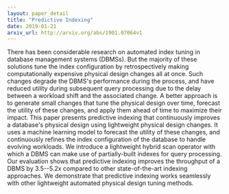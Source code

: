 ```yaml
---
layout: paper_detail
title: "Predictive Indexing"
date: 2019-01-21
arxiv_url: http://arxiv.org/abs/1901.07064v1
---
```


There has been considerable research on automated index tuning in database management systems (DBMSs). But the majority of these solutions tune the index configuration by retrospectively making computationally expensive physical design changes all at once. Such changes degrade the DBMS's performance during the process, and have reduced utility during subsequent query processing due to the delay between a workload shift and the associated change. A better approach is to generate small changes that tune the physical design over time, forecast the utility of these changes, and apply them ahead of time to maximize their impact.   This paper presents predictive indexing that continuously improves a database's physical design using lightweight physical design changes. It uses a machine learning model to forecast the utility of these changes, and continuously refines the index configuration of the database to handle evolving workloads. We introduce a lightweight hybrid scan operator with which a DBMS can make use of partially-built indexes for query processing. Our evaluation shows that predictive indexing improves the throughput of a DBMS by 3.5--5.2x compared to other state-of-the-art indexing approaches. We demonstrate that predictive indexing works seamlessly with other lightweight automated physical design tuning methods.
